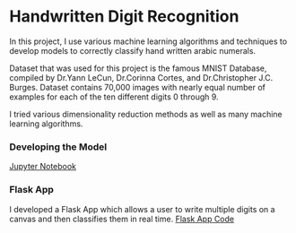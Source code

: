 # Handwritten Digit Recognition #

In this project, I use various machine learning algorithms and techniques to develop models to correctly classify hand written arabic numerals.

Dataset that was used for this project is the famous MNIST Database, compiled by Dr.Yann LeCun, Dr.Corinna Cortes, and Dr.Christopher J.C. Burges. Dataset contains 70,000 images with nearly equal number of examples for each of the ten different digits 0 through 9.

I tried various dimensionality reduction methods as well as many machine learning algorithms.

### Developing the Model ###

[Jupyter Notebook](https://github.com/saranaweera/Hand-Written-Digit-Recognition/blob/master/Model/HandWrittenDigitRecognizer.Modelling.ipynb)

### Flask App ### 
I developed a Flask App which allows a user to write multiple digits on a canvas and then classifies them in real time.
[Flask App Code](https://github.com/saranaweera/Hand-Written-Digit-Recognition/blob/master/FlaskApp/)

[](flaskapp.png)
